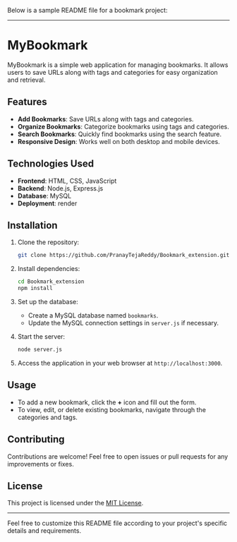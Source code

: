 Below is a sample README file for a bookmark project:

---

# MyBookmark

MyBookmark is a simple web application for managing bookmarks. It allows users to save URLs along with tags and categories for easy organization and retrieval.

## Features

- **Add Bookmarks**: Save URLs along with tags and categories.
- **Organize Bookmarks**: Categorize bookmarks using tags and categories.
- **Search Bookmarks**: Quickly find bookmarks using the search feature.
- **Responsive Design**: Works well on both desktop and mobile devices.

## Technologies Used

- **Frontend**: HTML, CSS, JavaScript
- **Backend**: Node.js, Express.js
- **Database**: MySQL
- **Deployment**: render

## Installation

1. Clone the repository:

    ```bash
    git clone https://github.com/PranayTejaReddy/Bookmark_extension.git
    ```

2. Install dependencies:

    ```bash
    cd Bookmark_extension
    npm install
    ```

3. Set up the database:

    - Create a MySQL database named `bookmarks`.
    - Update the MySQL connection settings in `server.js` if necessary.

4. Start the server:

    ```bash
    node server.js
    ```

5. Access the application in your web browser at `http://localhost:3000`.

## Usage

- To add a new bookmark, click the **+** icon and fill out the form.
- To view, edit, or delete existing bookmarks, navigate through the categories and tags.

## Contributing

Contributions are welcome! Feel free to open issues or pull requests for any improvements or fixes.

## License

This project is licensed under the [MIT License](LICENSE).

---

Feel free to customize this README file according to your project's specific details and requirements.
